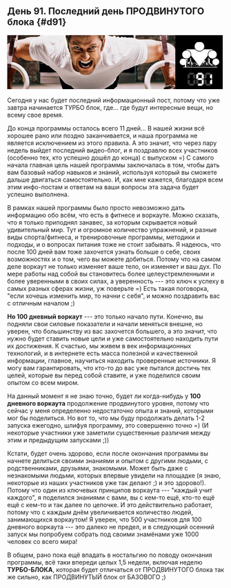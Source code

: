 ## День 91. Последний день ПРОДВИНУТОГО блока {#d91}

![](src/img/91.jpg)

Сегодня у нас будет последний информационный пост, потому что уже завтра начинается ТУРБО блок, где… где будут интересные вещи, но всему свое время. 

До конца программы осталось всего 11 дней... В нашей жизни всё хорошее рано или поздно заканчивается, и наша программа не является исключением из этого правила. А это значит, что через пару недель выйдет последний видео-блог, и я поздравлю всех участников (особенно тех, кто успешно дошёл до конца) с выпуском =) С самого начала главная цель нашей программы заключалась в том, чтобы дать вам базовый набор навыков и знаний, используя который вы сможете дальше двигаться самостоятельно. И, как мне кажется, благодаря всем этим инфо-постам и ответам на ваши вопросы эта задача будет успешно выполнена. 

В рамках нашей программы было просто невозможно дать информацию обо всём, что есть в фитнесе и воркауте. Можно сказать, что я только приподнял занавес, за которым скрывается новый удивительный мир. Тут и огромное количество упражнений, и разные виды спорта/фитнеса, и тренировочные программы, методики и подходы, и о вопросах питания тоже не стоит забывать. Я надеюсь, что после 100 дней вам тоже захочется узнать больше о себе, своих возможностях и о том, чего вы можете добиться. Потому что на самом деле воркаут не только изменяет ваше тело, он изменяет и ваш дух. По мере работы над собой вы становитесь более целеустремленными и более уверенными в своих силах, а уверенность --- это ключ к успеху в самых разных сферах жизни, уж поверьте =) Есть такая поговорка, "если хочешь изменить мир, то начни с себя", и можно поздравить вас с отличным началом ;) 

**Но 100 дневный воркаут** --- это только начало пути. Конечно, вы подняли свои силовые показатели и начали меняться внешне, но уверен, что большинству из вас захочется большего, а это значит, что нужно будет ставить новые цели и уже самостоятельно находить пути их достижения. К счастью, мы живем в век информационных технологий, и в интернете есть масса полезной и качественной информации, главное, научиться находить проверенные источники. Я могу вам гарантировать, что кто-то до вас уже пытался достичь тех целей, которые вы перед собой ставите, и уже поделился своим опытом со всем миром. 

На данный момент я не знаю точно, будет ли когда-нибудь у **100 дневного воркаута** продолжение продвинутого уровня, потому что сейчас у меня определенно недостаточно опыта и знаний, которыми мог бы поделиться. Но вот то, что мы буду продолжать делать 1-2 запуска ежегодно, шлифуя программу, это совершенно точно =) (И некоторые участники уже заметили существенные различия между этим и предыдущим запусками ;)) 

Кстати, будет очень здорово, если после окончания программы вы начнете делиться своими знаниями и опытом с другими людьми, с родственниками, друзьями, знакомыми. Может быть даже с незнакомыми людьми, которых впервые увидели на площадке (я знаю, некоторые из наших участников уже так делают ;) и это здорово!). Потому что один из ключевых принципов воркаута --- "каждый учит каждого", я поделился знаниями с вами, вы с кем-то ещё, кто-то ещё ещё с кем-то и так далее по цепочке. И это действительно работает, потому что с каждым днём увеличивается количество людей, занимающихся воркаутом! Я уверен, что 500 участников для 100 дневного воркаута --- это далеко не предел, и в следующий осенний запуск мы попробуем собрать под своими знамёнами уже 1000 человек со всего мира! 

В общем, рано пока ещё впадать в ностальгию по поводу окончания программы, всё таки впереди целых 1,5 недели, включая неделю **ТУРБО-БЛОКА**, которая будет отличаться от ПРОДВИНУТОГО блока так же сильно, как ПРОДВИНУТЫЙ блок от БАЗОВОГО ;) 

